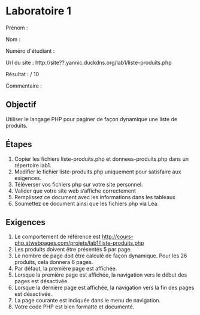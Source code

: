 # Laboratoire 1

Prénom :

Nom : 

Numéro d'étudiant :

Url du site : http://site??.yannic.duckdns.org/lab1/liste-produits.php

Résultat : / 10

Commentaire :

## Objectif

Utiliser le langage PHP pour paginer de façon dynamique une liste de produits.

## Étapes

1. Copier les fichiers liste-produits.php et donnees-produits.php dans un répertoire lab1.
2. Modifier le fichier liste-produits.php uniquement pour satisfaire aux exigences.
3. Téléverser vos fichiers php sur votre site personnel.
4. Valider que votre site web s’affiche correctement
5. Remplissez ce document avec les informations dans les tableaux
6. Soumettez ce document ainsi que les fichiers php via Léa.

## Exigences

1. Le comportement de référence est http://cours-php.atwebpages.com/projets/lab1/liste-produits.php
2. Les produits doivent être présentés 5 par page.
3. Le nombre de page doit être calculé de façon dynamique. Pour les 26 produits, cela donnera 6 pages.
4. Par défaut, la première page est affichée.
5. Lorsque la première page est affichée, la navigation vers le début des pages est désactivée.
6. Lorsque la dernière page est affichée, la navigation vers la fin des pages est désactivée.
7. La page courante est indiquée dans le menu de navigation.
8. Votre code PHP est bien formatté et documenté.
